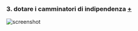 ### 3. dotare i camminatori di indipendenza [+](https://editor.p5js.org/eleonoradfr/full/vb_BiB0Yz)  
![screenshot](https://github.com/eleonoradfr/archive/blob/master/eleonoradfr/Esercitazioni_p5/3_camminatori_indipendenti/versione_2/screenshot.png)
